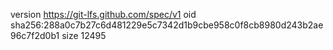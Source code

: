version https://git-lfs.github.com/spec/v1
oid sha256:288a0c7b27c6d481229e5c7342d1b9cbe958c0f8cb8980d243b2ae96c7f2d0b1
size 12495
